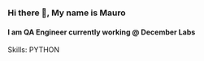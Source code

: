 ### Hi there 👋, My name is Mauro
#### I am QA Engineer currently working @ December Labs

Skills: PYTHON
